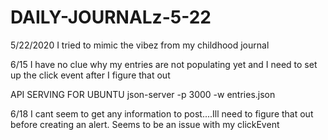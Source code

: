 # DAILY-JOURNALz-5-22
5/22/2020
I tried to mimic the vibez from my childhood journal




6/15
I have no clue why my entries are not populating yet and I need to set up the click event after I figure that out 

API SERVING FOR UBUNTU
json-server -p 3000 -w entries.json

6/18
I cant seem to get any information to post....Ill need to figure that out before creating an alert. Seems to be an issue with my clickEvent